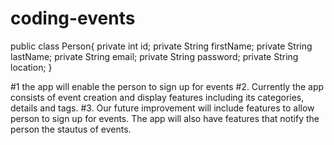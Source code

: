 # coding-events
public class Person{
  private int id;
  private String firstName;
  private String lastName;
  private String email;
  private String password;
  private String location;
}

#1 the app will enable the person to sign up for events
#2. Currently the app consists of event creation and display features including its categories, details and tags. 
#3. Our future improvement will include features to allow person to sign up for events. The app will also have features that notify the person the stautus of events.
